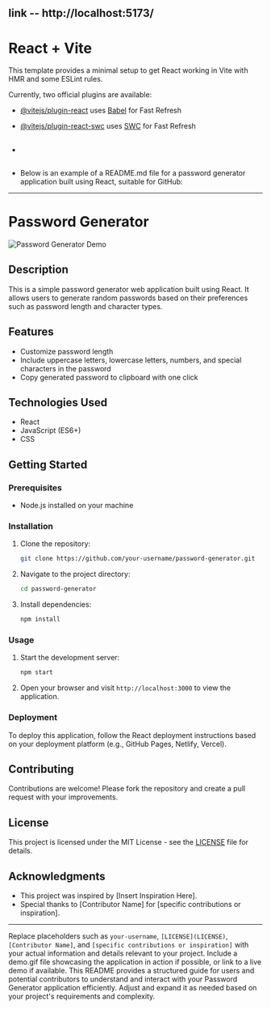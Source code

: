 ## link -- http://localhost:5173/
# React + Vite

This template provides a minimal setup to get React working in Vite with HMR and some ESLint rules.

Currently, two official plugins are available:

- [@vitejs/plugin-react](https://github.com/vitejs/vite-plugin-react/blob/main/packages/plugin-react/README.md) uses [Babel](https://babeljs.io/) for Fast Refresh
- [@vitejs/plugin-react-swc](https://github.com/vitejs/vite-plugin-react-swc) uses [SWC](https://swc.rs/) for Fast Refresh

- ##
- Below is an example of a README.md file for a password generator application built using React, suitable for GitHub:

---

# Password Generator

![Password Generator Demo](demo.gif)

## Description

This is a simple password generator web application built using React. It allows users to generate random passwords based on their preferences such as password length and character types.

## Features

- Customize password length
- Include uppercase letters, lowercase letters, numbers, and special characters in the password
- Copy generated password to clipboard with one click

## Technologies Used

- React
- JavaScript (ES6+)
- CSS

## Getting Started

### Prerequisites

- Node.js installed on your machine

### Installation

1. Clone the repository:

   ```bash
   git clone https://github.com/your-username/password-generator.git
   ```

2. Navigate to the project directory:

   ```bash
   cd password-generator
   ```

3. Install dependencies:

   ```bash
   npm install
   ```

### Usage

1. Start the development server:

   ```bash
   npm start
   ```

2. Open your browser and visit `http://localhost:3000` to view the application.

### Deployment

To deploy this application, follow the React deployment instructions based on your deployment platform (e.g., GitHub Pages, Netlify, Vercel).

## Contributing

Contributions are welcome! Please fork the repository and create a pull request with your improvements.

## License

This project is licensed under the MIT License - see the [LICENSE](LICENSE) file for details.

## Acknowledgments

- This project was inspired by [Insert Inspiration Here].
- Special thanks to [Contributor Name] for [specific contributions or inspiration].

---

Replace placeholders such as `your-username`, `[LICENSE](LICENSE)`, `[Contributor Name]`, and `[specific contributions or inspiration]` with your actual information and details relevant to your project. Include a demo.gif file showcasing the application in action if possible, or link to a live demo if available. This README provides a structured guide for users and potential contributors to understand and interact with your Password Generator application efficiently. Adjust and expand it as needed based on your project's requirements and complexity.

